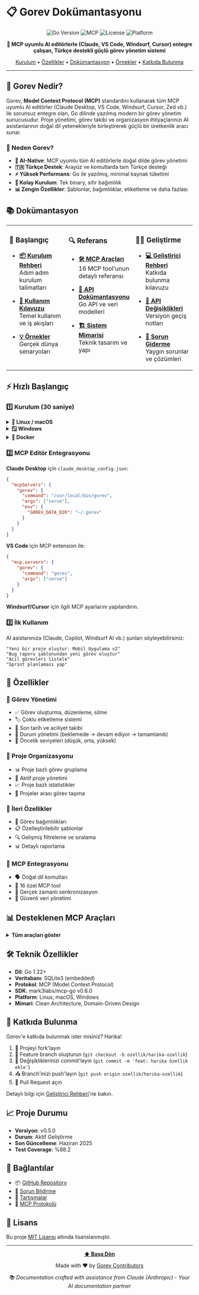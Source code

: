 # 📋 Gorev Dokümantasyonu

<div align="center">

![Go Version](https://img.shields.io/badge/Go-1.22+-00ADD8?style=for-the-badge&logo=go)
![MCP](https://img.shields.io/badge/MCP-Uyumlu-4A154B?style=for-the-badge)
![License](https://img.shields.io/badge/License-MIT-green?style=for-the-badge)
![Platform](https://img.shields.io/badge/Platform-Linux%20|%20macOS%20|%20Windows-blue?style=for-the-badge)

**🚀 MCP uyumlu AI editörlerle (Claude, VS Code, Windsurf, Cursor) entegre çalışan, Türkçe destekli güçlü görev yönetim sistemi**

[Kurulum](#-kurulum) • [Özellikler](#-özellikler) • [Dokümantasyon](#-dokümantasyon) • [Örnekler](#-örnekler) • [Katkıda Bulunma](#-katkıda-bulunma)

</div>

---

## 🎯 Gorev Nedir?

Gorev, **Model Context Protocol (MCP)** standardını kullanarak tüm MCP uyumlu AI editörler (Claude Desktop, VS Code, Windsurf, Cursor, Zed vb.) ile sorunsuz entegre olan, Go dilinde yazılmış modern bir görev yönetim sunucusudur. Proje yönetimi, görev takibi ve organizasyon ihtiyaçlarınızı AI asistanlarının doğal dil yetenekleriyle birleştirerek güçlü bir üretkenlik aracı sunar.

### 🌟 Neden Gorev?

- **🤖 AI-Native**: MCP uyumlu tüm AI editörlerle doğal dilde görev yönetimi
- **🇹🇷 Türkçe Destek**: Arayüz ve komutlarda tam Türkçe desteği
- **⚡ Yüksek Performans**: Go ile yazılmış, minimal kaynak tüketimi
- **🔧 Kolay Kurulum**: Tek binary, sıfır bağımlılık
- **📊 Zengin Özellikler**: Şablonlar, bağımlılıklar, etiketleme ve daha fazlası

## 📚 Dokümantasyon

<table>
<tr>
<td width="33%" valign="top">

### 🚀 Başlangıç
- **[📦 Kurulum Rehberi](kurulum.md)**  
  Adım adım kurulum talimatları
  
- **[📖 Kullanım Kılavuzu](kullanim.md)**  
  Temel kullanım ve iş akışları
  
- **[💡 Örnekler](ornekler.md)**  
  Gerçek dünya senaryoları

</td>
<td width="33%" valign="top">

### 🔍 Referans
- **[🛠 MCP Araçları](mcp-araclari.md)**  
  16 MCP tool'unun detaylı referansı
  
- **[📡 API Dokümantasyonu](api-referans.md)**  
  Go API ve veri modelleri
  
- **[🏗 Sistem Mimarisi](mimari.md)**  
  Teknik tasarım ve yapı

</td>
<td width="33%" valign="top">

### 👩‍💻 Geliştirme
- **[💻 Geliştirici Rehberi](gelistirme.md)**  
  Katkıda bulunma kılavuzu
  
- **[📝 API Değişiklikleri](api-changes.md)**  
  Versiyon geçiş notları
  
- **[🐛 Sorun Giderme](kurulum.md#sorun-giderme)**  
  Yaygın sorunlar ve çözümleri

</td>
</tr>
</table>

## ⚡ Hızlı Başlangıç

### 1️⃣ Kurulum (30 saniye)

<details>
<summary><b>🐧 Linux / macOS</b></summary>

```bash
# Binary'yi indir
curl -L https://github.com/msenol/gorev/releases/latest/download/gorev-linux-amd64 -o gorev
chmod +x gorev

# Sisteme kur (opsiyonel)
sudo mv gorev /usr/local/bin/
```

</details>

<details>
<summary><b>🪟 Windows</b></summary>

```powershell
# PowerShell ile indir
Invoke-WebRequest -Uri "https://github.com/msenol/gorev/releases/latest/download/gorev-windows-amd64.exe" -OutFile "gorev.exe"

# PATH'e ekle (opsiyonel)
$env:Path += ";$pwd"
```

</details>

<details>
<summary><b>🐳 Docker</b></summary>

```bash
docker run -v ~/.gorev:/data ghcr.io/msenol/gorev serve
```

</details>

### 2️⃣ MCP Editör Entegrasyonu

**Claude Desktop** için `claude_desktop_config.json`:
```json
{
  "mcpServers": {
    "gorev": {
      "command": "/usr/local/bin/gorev",
      "args": ["serve"],
      "env": {
        "GOREV_DATA_DIR": "~/.gorev"
      }
    }
  }
}
```

**VS Code** için MCP extension ile:
```json
{
  "mcp.servers": {
    "gorev": {
      "command": "gorev",
      "args": ["serve"]
    }
  }
}
```

**Windsurf/Cursor** için ilgili MCP ayarlarını yapılandırın.

### 3️⃣ İlk Kullanım

AI asistanınıza (Claude, Copilot, Windsurf AI vb.) şunları söyleyebilirsiniz:

```
"Yeni bir proje oluştur: Mobil Uygulama v2"
"Bug raporu şablonundan yeni görev oluştur"
"Acil görevleri listele"
"Sprint planlaması yap"
```

## 🎨 Özellikler

### 📝 Görev Yönetimi
- ✅ Görev oluşturma, düzenleme, silme
- 🏷️ Çoklu etiketleme sistemi
- 📅 Son tarih ve aciliyet takibi
- 🔄 Durum yönetimi (beklemede → devam ediyor → tamamlandı)
- 🎯 Öncelik seviyeleri (düşük, orta, yüksek)

### 📁 Proje Organizasyonu
- 📊 Proje bazlı görev gruplama
- 🎯 Aktif proje yönetimi
- 📈 Proje bazlı istatistikler
- 🔀 Projeler arası görev taşıma

### 🔗 İleri Özellikler
- 🔄 Görev bağımlılıkları
- 📋 Özelleştirilebilir şablonlar
- 🔍 Gelişmiş filtreleme ve sıralama
- 📊 Detaylı raporlama

### 🤖 MCP Entegrasyonu
- 🗣️ Doğal dil komutları
- 🔧 16 özel MCP tool
- 📡 Gerçek zamanlı senkronizasyon
- 🔐 Güvenli veri yönetimi

## 📊 Desteklenen MCP Araçları

<details>
<summary><b>Tüm araçları göster</b></summary>

| Araç | Açıklama | Kategori |
|------|----------|----------|
| `gorev_olustur` | Yeni görev oluşturur | Görev |
| `gorev_listele` | Görevleri filtreler ve listeler | Görev |
| `gorev_detay` | Görev detaylarını gösterir | Görev |
| `gorev_guncelle` | Görev durumunu günceller | Görev |
| `gorev_duzenle` | Görev özelliklerini düzenler | Görev |
| `gorev_sil` | Görevi siler | Görev |
| `gorev_bagimlilik_ekle` | Görev bağımlılığı tanımlar | Görev |
| `template_listele` | Mevcut şablonları listeler | Şablon |
| `templateden_gorev_olustur` | Şablondan görev oluşturur | Şablon |
| `proje_olustur` | Yeni proje oluşturur | Proje |
| `proje_listele` | Tüm projeleri listeler | Proje |
| `proje_gorevleri` | Proje görevlerini gösterir | Proje |
| `proje_aktif_yap` | Aktif projeyi değiştirir | Proje |
| `aktif_proje_goster` | Aktif projeyi gösterir | Proje |
| `aktif_proje_kaldir` | Aktif proje ayarını kaldırır | Proje |
| `ozet_goster` | Genel istatistikleri gösterir | Rapor |

</details>

## 🛠️ Teknik Özellikler

- **Dil**: Go 1.22+
- **Veritabanı**: SQLite3 (embedded)
- **Protokol**: MCP (Model Context Protocol)
- **SDK**: mark3labs/mcp-go v0.6.0
- **Platform**: Linux, macOS, Windows
- **Mimari**: Clean Architecture, Domain-Driven Design

## 🤝 Katkıda Bulunma

Gorev'e katkıda bulunmak ister misiniz? Harika! 

1. 🍴 Projeyi fork'layın
2. 🌿 Feature branch oluşturun (`git checkout -b ozellik/harika-ozellik`)
3. 💾 Değişikliklerinizi commit'leyin (`git commit -m 'feat: harika özellik ekle'`)
4. 📤 Branch'inizi push'layın (`git push origin ozellik/harika-ozellik`)
5. 🔄 Pull Request açın

Detaylı bilgi için [Geliştirici Rehberi](gelistirme.md)'ne bakın.

## 📈 Proje Durumu

- **Versiyon**: v0.5.0
- **Durum**: Aktif Geliştirme
- **Son Güncelleme**: Haziran 2025
- **Test Coverage**: %88.2

## 🔗 Bağlantılar

- 📦 [GitHub Repository](https://github.com/msenol/gorev)
- 🐛 [Sorun Bildirme](https://github.com/msenol/gorev/issues)
- 💬 [Tartışmalar](https://github.com/msenol/gorev/discussions)
- 📖 [MCP Protokolü](https://modelcontextprotocol.io)

## 📄 Lisans

Bu proje [MIT Lisansı](../LICENSE) altında lisanslanmıştır.

---

<div align="center">

**[⬆ Başa Dön](#-gorev-dokümantasyonu)**

Made with ❤️ by [Gorev Contributors](https://github.com/msenol/gorev/graphs/contributors)

📚 *Documentation crafted with assistance from Claude (Anthropic) - Your AI documentation partner*

</div>
